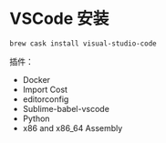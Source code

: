 # VSCode 安装

`brew cask install visual-studio-code`

插件：

- Docker
- Import Cost
- editorconfig
- Sublime-babel-vscode
- Python
- x86 and x86_64 Assembly